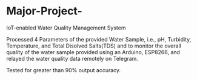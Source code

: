 # Major-Project-

IoT-enabled Water Quality Management System

Processed 4 Parameters of the provided Water Sample, i.e., pH, Turbidity, Temperature, and Total Disolved Salts(TDS) and to monitor the overall quality of the water sample provided using an Arduino, ESP8266, and relayed the water quality data remotely on Telegram. 

Tested for greater than 90% output accuracy.
